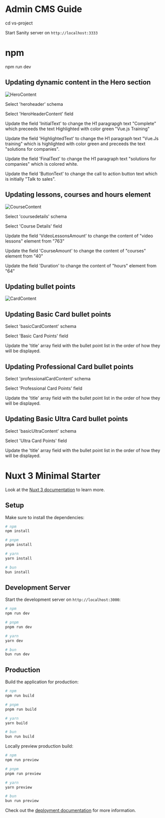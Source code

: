 # Admin CMS Guide

cd vs-project

Start Sanity server on `http://localhost:3333`

# npm

npm run dev

## Updating dynamic content in the Hero section

![HeroContent](https://drive.google.com/file/d/1L7COldQ4F1wMBiiyf-Sw3IwEtPIIrIR7/view?usp=sharing)

Select 'heroheader' schema

Select 'HeroHeaderContent' field

Update the field 'InitialText' to change the H1 paragrapgh text "Complete" which preceeds the text Highlighted with color green "Vue.js Training"

Update the field 'HighlightedText' to change the H1 paragraph text "Vue.Js training" which is highlighted with color green and preceeds the text "solutions for companies".

Update the field 'FinalText' to change the H1 paragraph text "solutions for companies" which is colored white.

Update the field 'ButtonText' to change the call to action button text which is initially "Talk to sales".

## Updating lessons, courses and hours element

![CourseContent](https://drive.google.com/file/d/16aOe3kx0p40OUPkv-iydsOBIqLgvMwBK/view?usp=sharing)

Select 'coursedetails' schema

Select 'Course Details' field

Update the field 'VideoLessonsAmount' to change the content of "video lessons" element from "763"

Update the field 'CourseAmount' to change the content of "courses" element from "40"

Update the field 'Duration' to change the content of "hours" element from "64"

## Updating bullet points

![CardContent](https://drive.google.com/file/d/1gu0F09Ioqg6ikNdLUBje6xx5lW4-Mg1X/view?usp=sharing)

## Updating Basic Card bullet points

Select 'basicCardContent' schema

Select 'Basic Card Points' field

Update the 'title' array field with the bullet point list in the order of how they will be displayed.

## Updating Professional Card bullet points

Select 'professionalCardContent' schema

Select 'Professional Card Points' field

Update the 'title' array field with the bullet point list in the order of how they will be displayed.

## Updating Basic Ultra Card bullet points

Select 'basicUltraContent' schema

Select 'Ultra Card Points' field

Update the 'title' array field with the bullet point list in the order of how they will be displayed.

# Nuxt 3 Minimal Starter

Look at the [Nuxt 3 documentation](https://nuxt.com/docs/getting-started/introduction) to learn more.

## Setup

Make sure to install the dependencies:

```bash
# npm
npm install

# pnpm
pnpm install

# yarn
yarn install

# bun
bun install
```

## Development Server

Start the development server on `http://localhost:3000`:

```bash
# npm
npm run dev

# pnpm
pnpm run dev

# yarn
yarn dev

# bun
bun run dev
```

## Production

Build the application for production:

```bash
# npm
npm run build

# pnpm
pnpm run build

# yarn
yarn build

# bun
bun run build
```

Locally preview production build:

```bash
# npm
npm run preview

# pnpm
pnpm run preview

# yarn
yarn preview

# bun
bun run preview
```

Check out the [deployment documentation](https://nuxt.com/docs/getting-started/deployment) for more information.

